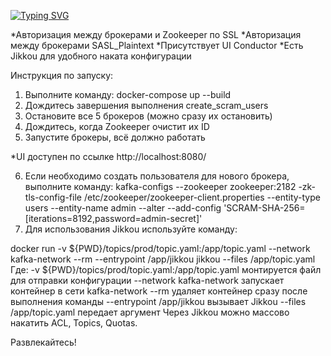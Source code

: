 [![Typing SVG](https://readme-typing-svg.herokuapp.com?color=%2336BCF7&lines=Kafka+Cluster+из+5+брокеров)](https://git.io/typing-svg)


*Авторизация между брокерами и Zookeeper по SSL
*Авторизация между брокерами SASL_Plaintext
*Присутствует UI Conductor
*Есть Jikkou для удобного наката конфигурации



Инструкция по запуску:
1. Выполните команду: docker-compose up --build
2. Дождитесь завершения выполнения create_scram_users
3. Остановите все 5 брокеров (можно сразу их остановить)
4. Дождитесь, когда Zookeeper очистит их ID
5. Запустите брокеры, всё должно работать

*UI доступен по ссылке http://localhost:8080/

6. Если необходимо создать пользователя для нового брокера, выполните команду:
kafka-configs --zookeeper zookeeper:2182 -zk-tls-config-file /etc/zookeeper/zookeeper-client.properties --entity-type users --entity-name admin --alter --add-config 'SCRAM-SHA-256=[iterations=8192,password=admin-secret]'
7. Для использования Jikkou используйте команду:

docker run -v ${PWD}/topics/prod/topic.yaml:/app/topic.yaml --network kafka-network --rm --entrypoint /app/jikkou jikkou --files /app/topic.yaml
Где:
-v ${PWD}/topics/prod/topic.yaml:/app/topic.yaml монтируется файл для отправки конфигурации
--network kafka-network запускает контейнер в сети kafka-network
--rm удаляет контейнер сразу после выполнения команды
--entrypoint /app/jikkou вызывает Jikkou
--files /app/topic.yaml передает аргумент
Через Jikkou можно массово накатить ACL, Topics, Quotas.

Развлекайтесь!
